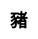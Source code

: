 ---
title: 豬
layout: zodiac/single
description: 生肖信息 - 豬.
js: ["js/luck/constellation/single.js"]
css: ["css/luck/constellation/single.css"]
---